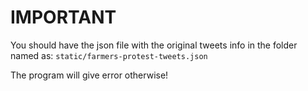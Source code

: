 # IMPORTANT

You should have the json file with the original tweets info in the folder named as:
`static/farmers-protest-tweets.json`

The program will give error otherwise!